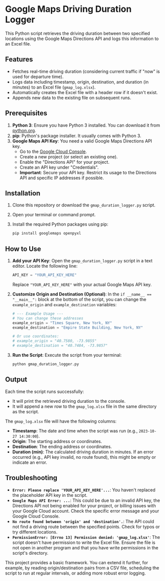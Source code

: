 # Google Maps Driving Duration Logger

This Python script retrieves the driving duration between two specified locations using the Google Maps Directions API and logs this information to an Excel file.

## Features

-   Fetches real-time driving duration (considering current traffic if "now" is used for departure time).
-   Logs data including timestamp, origin, destination, and duration (in minutes) to an Excel file (`gmap_log.xlsx`).
-   Automatically creates the Excel file with a header row if it doesn't exist.
-   Appends new data to the existing file on subsequent runs.

## Prerequisites

1.  **Python 3**: Ensure you have Python 3 installed. You can download it from [python.org](https://www.python.org/downloads/).
2.  **pip**: Python's package installer. It usually comes with Python 3.
3.  **Google Maps API Key**: You need a valid Google Maps Directions API key.
    *   Go to the [Google Cloud Console](https://console.cloud.google.com/).
    *   Create a new project (or select an existing one).
    *   Enable the "Directions API" for your project.
    *   Create an API key under "Credentials".
    *   **Important**: Secure your API key. Restrict its usage to the Directions API and specific IP addresses if possible.

## Installation

1.  Clone this repository or download the `gmap_duration_logger.py` script.
2.  Open your terminal or command prompt.
3.  Install the required Python packages using pip:

    ```bash
    pip install googlemaps openpyxl
    ```

## How to Use

1.  **Add your API Key**:
    Open the `gmap_duration_logger.py` script in a text editor.
    Locate the following line:
    ```python
    API_KEY = "YOUR_API_KEY_HERE"
    ```
    Replace `"YOUR_API_KEY_HERE"` with your actual Google Maps API key.

2.  **Customize Origin and Destination (Optional)**:
    In the `if __name__ == "__main__":` block at the bottom of the script, you can change the `example_origin` and `example_destination` variables:
    ```python
    # --- Example Usage ---
    # You can change these addresses
    example_origin = "Times Square, New York, NY"
    example_destination = "Empire State Building, New York, NY"

    # Or use coordinates:
    # example_origin = "40.7580, -73.9855"
    # example_destination = "40.7484, -73.9857"
    ```

3.  **Run the Script**:
    Execute the script from your terminal:
    ```bash
    python gmap_duration_logger.py
    ```

## Output

Each time the script runs successfully:
-   It will print the retrieved driving duration to the console.
-   It will append a new row to the `gmap_log.xlsx` file in the same directory as the script.

The `gmap_log.xlsx` file will have the following columns:
-   **Timestamp**: The date and time when the script was run (e.g., `2023-10-27 14:30:00`).
-   **Origin**: The starting address or coordinates.
-   **Destination**: The ending address or coordinates.
-   **Duration (min)**: The calculated driving duration in minutes. If an error occurred (e.g., API key invalid, no route found), this might be empty or indicate an error.

## Troubleshooting

-   **`Error: Please replace 'YOUR_API_KEY_HERE'...`**: You haven't replaced the placeholder API key in the script.
-   **`Google Maps API Error: ...`**: This could be due to an invalid API key, the Directions API not being enabled for your project, or billing issues with your Google Cloud account. Check the specific error message and your Google Cloud Console.
-   **`No route found between 'origin' and 'destination'.`**: The API could not find a driving route between the specified points. Check for typos or try different locations.
-   **`PermissionError: [Errno 13] Permission denied: 'gmap_log.xlsx'`**: The script doesn't have permission to write the Excel file. Ensure the file is not open in another program and that you have write permissions in the script's directory.

This project provides a basic framework. You can extend it further, for example, by reading origin/destination pairs from a CSV file, scheduling the script to run at regular intervals, or adding more robust error logging.
